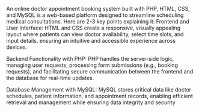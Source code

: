 An online doctor appointment booking system built with PHP, HTML, CSS, and MySQL is a web-based platform designed to streamline scheduling medical consultations. Here are 2-3 key points explaining it:
Frontend and User Interface: HTML and CSS create a responsive, visually appealing layout where patients can view doctor availability, select time slots, and input details, ensuring an intuitive and accessible experience across devices.

Backend Functionality with PHP: PHP handles the server-side logic, managing user requests, processing form submissions (e.g., booking requests), and facilitating secure communication between the frontend and the database for real-time updates.

Database Management with MySQL: MySQL stores critical data like doctor schedules, patient information, and appointment records, enabling efficient retrieval and management while ensuring data integrity and security

